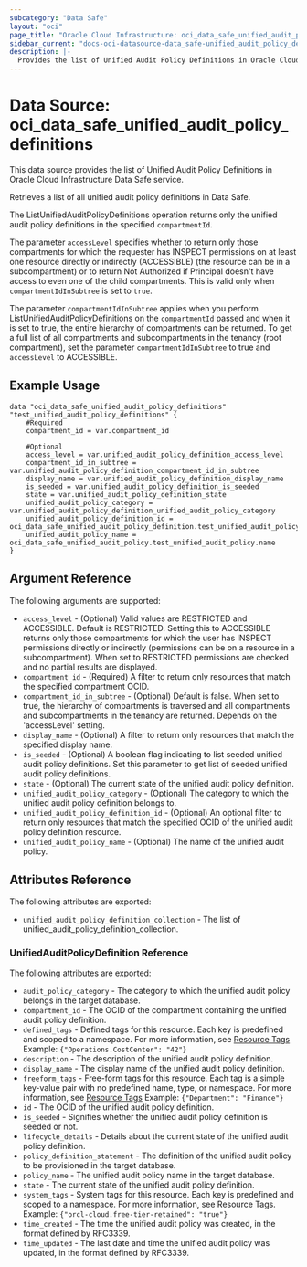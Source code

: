 ```yaml
---
subcategory: "Data Safe"
layout: "oci"
page_title: "Oracle Cloud Infrastructure: oci_data_safe_unified_audit_policy_definitions"
sidebar_current: "docs-oci-datasource-data_safe-unified_audit_policy_definitions"
description: |-
  Provides the list of Unified Audit Policy Definitions in Oracle Cloud Infrastructure Data Safe service
---
```


# Data Source: oci_data_safe_unified_audit_policy_definitions
This data source provides the list of Unified Audit Policy Definitions in Oracle Cloud Infrastructure Data Safe service.

Retrieves a list of all unified audit policy definitions in Data Safe.

The ListUnifiedAuditPolicyDefinitions operation returns only the unified audit policy definitions in the specified `compartmentId`.

The parameter `accessLevel` specifies whether to return only those compartments for which the
requester has INSPECT permissions on at least one resource directly
or indirectly (ACCESSIBLE) (the resource can be in a subcompartment) or to return Not Authorized if
Principal doesn't have access to even one of the child compartments. This is valid only when
`compartmentIdInSubtree` is set to `true`.

The parameter `compartmentIdInSubtree` applies when you perform ListUnifiedAuditPolicyDefinitions on the
`compartmentId` passed and when it is set to true, the entire hierarchy of compartments can be returned.
To get a full list of all compartments and subcompartments in the tenancy (root compartment),
set the parameter `compartmentIdInSubtree` to true and `accessLevel` to ACCESSIBLE.


## Example Usage

```hcl
data "oci_data_safe_unified_audit_policy_definitions" "test_unified_audit_policy_definitions" {
	#Required
	compartment_id = var.compartment_id

	#Optional
	access_level = var.unified_audit_policy_definition_access_level
	compartment_id_in_subtree = var.unified_audit_policy_definition_compartment_id_in_subtree
	display_name = var.unified_audit_policy_definition_display_name
	is_seeded = var.unified_audit_policy_definition_is_seeded
	state = var.unified_audit_policy_definition_state
	unified_audit_policy_category = var.unified_audit_policy_definition_unified_audit_policy_category
	unified_audit_policy_definition_id = oci_data_safe_unified_audit_policy_definition.test_unified_audit_policy_definition.id
	unified_audit_policy_name = oci_data_safe_unified_audit_policy.test_unified_audit_policy.name
}
```

## Argument Reference

The following arguments are supported:

* `access_level` - (Optional) Valid values are RESTRICTED and ACCESSIBLE. Default is RESTRICTED. Setting this to ACCESSIBLE returns only those compartments for which the user has INSPECT permissions directly or indirectly (permissions can be on a resource in a subcompartment). When set to RESTRICTED permissions are checked and no partial results are displayed. 
* `compartment_id` - (Required) A filter to return only resources that match the specified compartment OCID.
* `compartment_id_in_subtree` - (Optional) Default is false. When set to true, the hierarchy of compartments is traversed and all compartments and subcompartments in the tenancy are returned. Depends on the 'accessLevel' setting. 
* `display_name` - (Optional) A filter to return only resources that match the specified display name. 
* `is_seeded` - (Optional) A boolean flag indicating to list seeded unified audit policy definitions. Set this parameter to get list of seeded unified audit policy definitions.
* `state` - (Optional) The current state of the unified audit policy definition.
* `unified_audit_policy_category` - (Optional) The category to which the unified audit policy definition belongs to.
* `unified_audit_policy_definition_id` - (Optional) An optional filter to return only resources that match the specified OCID of the unified audit policy definition resource.
* `unified_audit_policy_name` - (Optional) The name of the unified audit policy.


## Attributes Reference

The following attributes are exported:

* `unified_audit_policy_definition_collection` - The list of unified_audit_policy_definition_collection.

### UnifiedAuditPolicyDefinition Reference

The following attributes are exported:

* `audit_policy_category` - The category to which the unified audit policy belongs in the target database.
* `compartment_id` - The OCID of the compartment containing the unified audit policy definition.
* `defined_tags` - Defined tags for this resource. Each key is predefined and scoped to a namespace. For more information, see [Resource Tags](https://docs.cloud.oracle.com/iaas/Content/General/Concepts/resourcetags.htm) Example: `{"Operations.CostCenter": "42"}` 
* `description` - The description of the unified audit policy definition.
* `display_name` - The display name of the unified audit policy definition.
* `freeform_tags` - Free-form tags for this resource. Each tag is a simple key-value pair with no predefined name, type, or namespace. For more information, see [Resource Tags](https://docs.cloud.oracle.com/iaas/Content/General/Concepts/resourcetags.htm)  Example: `{"Department": "Finance"}` 
* `id` - The OCID of the unified audit policy definition.
* `is_seeded` - Signifies whether the unified audit policy definition is seeded or not.
* `lifecycle_details` - Details about the current state of the unified audit policy definition.
* `policy_definition_statement` - The definition of the unified audit policy to be provisioned in the target database.
* `policy_name` - The unified audit policy name in the target database.
* `state` - The current state of the unified audit policy definition.
* `system_tags` - System tags for this resource. Each key is predefined and scoped to a namespace. For more information, see Resource Tags. Example: `{"orcl-cloud.free-tier-retained": "true"}` 
* `time_created` - The time the unified audit policy was created, in the format defined by RFC3339.
* `time_updated` - The last date and time the unified audit policy was updated, in the format defined by RFC3339.

